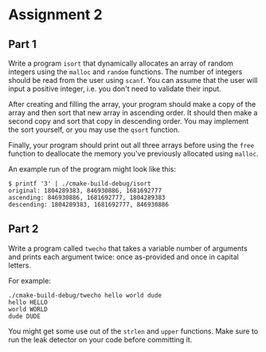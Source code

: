 # Assignment 2

## Part 1

Write a program `isort` that dynamically allocates an array of random 
integers using the `malloc` and `random` functions. The number of 
integers should be read from the user using `scanf`. You can assume 
that the user will input a positive integer, i.e. you don't need to 
validate their input.

After creating and filling the array, your program should make a
copy of the array and then sort that new array in ascending order.
It should then make a second copy and sort that copy in descending
order. You may implement the sort yourself, or you may use the
`qsort` function.

Finally, your program should print out all three arrays before using
the `free` function to deallocate the memory you've previously
allocated using `malloc`.

An example run of the program might look like this:

```shell
$ printf '3' | ./cmake-build-debug/isort
original: 1804289383, 846930886, 1681692777
ascending: 846930886, 1681692777, 1804289383
descending: 1804289383, 1681692777, 846930886
```

## Part 2

Write a program called `twecho` that takes a variable number of
arguments and prints each argument twice: once as-provided and once
in capital letters. 

For example:

```shell
./cmake-build-debug/twecho hello world dude
hello HELLO
world WORLD
dude DUDE
```

You might get some use out of the `strlen` and `upper` functions.
Make sure to run the leak detector on your code before committing
it.
